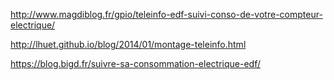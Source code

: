 http://www.magdiblog.fr/gpio/teleinfo-edf-suivi-conso-de-votre-compteur-electrique/

http://lhuet.github.io/blog/2014/01/montage-teleinfo.html

https://blog.bigd.fr/suivre-sa-consommation-electrique-edf/